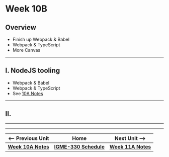 # Week 10B

## Overview
- Finish up Webpack & Babel
- Webpack & TypeScript
- More Canvas

<hr>

## I. NodeJS tooling
- Webpack & Babel
- Webpack & TypeScript
- See [10A Notes](./10A.md)

<hr>

## II. 



<hr><hr>


| <-- Previous Unit | Home | Next Unit -->
| --- | --- | --- 
| [**Week 10A Notes**](10A.md)  |  [**IGME-330 Schedule**](../schedule.md) | [**Week 11A Notes**](11A.md) 
